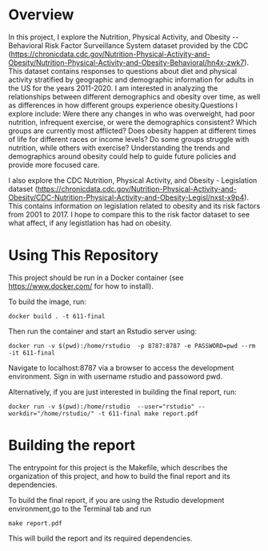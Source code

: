 # Overview

In this project, I explore the Nutrition, Physical Activity, and Obesity -- Behavioral Risk Factor Surveillance System dataset provided by the CDC (https://chronicdata.cdc.gov/Nutrition-Physical-Activity-and-Obesity/Nutrition-Physical-Activity-and-Obesity-Behavioral/hn4x-zwk7). This dataset contains responses to questions about diet and physical activity stratified by geographic and demographic information for adults in the US for the years 2011-2020. I am interested in analyzing the relationships between different demographics and obesity over time, as well as differences in how different groups experience obesity.Questions I explore include: Were there any changes in who was overweight, had poor nutrition, infrequent exercise, or were the demographics consistent? Which groups are currently most afflicted? Does obesity happen at different times of life for different races or income levels? Do some groups struggle with nutrition, while others with exercise? Understanding the trends and demographics around obesity could help to guide future policies and provide more focused care. 

I also explore the CDC Nutrition, Physical Activity, and Obesity - Legislation dataset (https://chronicdata.cdc.gov/Nutrition-Physical-Activity-and-Obesity/CDC-Nutrition-Physical-Activity-and-Obesity-Legisl/nxst-x9p4). This contains information on legislation related to obesity and its risk factors from 2001 to 2017. I hope to compare this to the risk factor dataset to see what affect, if any legistlation has had on obesity.

# Using This Repository
This project should be run in a Docker container (see https://www.docker.com/ for how to install). 

To build the image, run: 
```
docker build . -t 611-final
```

Then run the container and start an Rstudio server using: 
```
docker run -v $(pwd):/home/rstudio  -p 8787:8787 -e PASSWORD=pwd --rm -it 611-final 
```

Navigate to localhost:8787 via a browser to access the development environment. Sign in with username rstudio and passoword pwd. 

Alternatively, if you are just interested in building the final report, run: 
```
docker run -v $(pwd):/home/rstudio  --user="rstudio" --workdir="/home/rstudio/" -t 611-final make report.pdf
```

# Building the report
The entrypoint for this project is the Makefile, which describes the organization of this project, and how to build the final report and its dependencies. 

To build the final report, if you are using the Rstudio development environment,go to the Terminal tab and run
```
make report.pdf
```

This will build the report and its required dependencies. 
